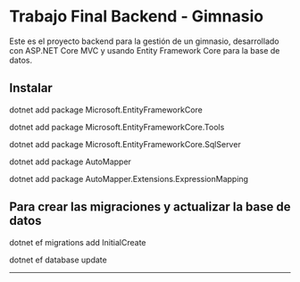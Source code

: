 # Trabajo Final Backend - Gimnasio

Este es el proyecto backend para la gestión de un gimnasio, desarrollado con ASP.NET Core MVC y usando Entity Framework Core para la base de datos.

## Instalar

dotnet add package Microsoft.EntityFrameworkCore

dotnet add package Microsoft.EntityFrameworkCore.Tools

dotnet add package Microsoft.EntityFrameworkCore.SqlServer

dotnet add package AutoMapper

dotnet add package AutoMapper.Extensions.ExpressionMapping

## Para crear las migraciones y actualizar la base de datos

dotnet ef migrations add InitialCreate

dotnet ef database update
 
 






---



